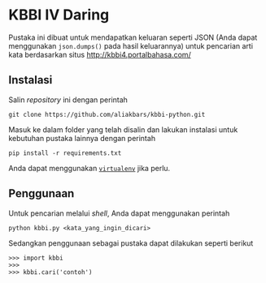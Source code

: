# KBBI IV Daring

Pustaka ini dibuat untuk mendapatkan keluaran seperti JSON (Anda dapat menggunakan `json.dumps()` pada hasil keluarannya) untuk pencarian arti kata berdasarkan situs http://kbbi4.portalbahasa.com/

## Instalasi

Salin _repository_ ini dengan perintah

    git clone https://github.com/aliakbars/kbbi-python.git

Masuk ke dalam folder yang telah disalin dan lakukan instalasi untuk kebutuhan pustaka lainnya dengan perintah

    pip install -r requirements.txt

Anda dapat menggunakan [`virtualenv`](http://docs.python-guide.org/en/latest/dev/virtualenvs/) jika perlu.

## Penggunaan

Untuk pencarian melalui _shell_, Anda dapat menggunakan perintah

    python kbbi.py <kata_yang_ingin_dicari>

Sedangkan penggunaan sebagai pustaka dapat dilakukan seperti berikut

```
>>> import kbbi
>>>
>>> kbbi.cari('contoh')
```
